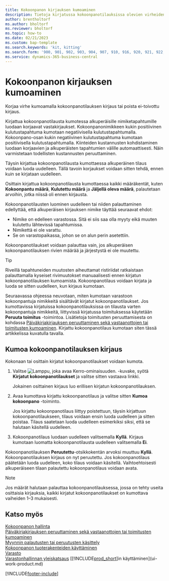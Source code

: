 ```yaml
---
title: Kokoonpanon kirjauksen kumoaminen
description: Tietoja kirjatussa kokoonpanotilauksissa olevien virheiden korjaamisesta.
author: brentholtorf
ms.author: bholtorf
ms.reviewer: bholtorf
ms.topic: how-to
ms.date: 02/21/2023
ms.custom: bap-template
ms.search.keywords: 'kit, kitting'
ms.search.form: '900, 901, 902, 903, 904, 907, 910, 916, 920, 921, 922, 923, 940, 941, 942, 930, 931, 932, 914, 915, 905'
ms.service: dynamics-365-business-central
---
```

# Kokoonpanon kirjauksen kumoaminen

Korjaa virhe kumoamalla kokoonpanotilauksen kirjaus tai poista ei-toivottu kirjaus.

Kirjattua kokoonpanotilausta kumotessa alkuperäisille nimiketapahtumille luodaan korjaavat vastakirjaukset. Kokoonpanonimikkeen kukin positiivinen kulutustapahtuma kumotaan negatiivisella kulutustapahtumalla. Kokoonpano-osan kukin negatiivinen kulutustapahtuma kumotaan positiivisella kulutustapahtumalla. Kiinteiden kustannusten kohdistaminen luodaan korjaavien ja alkuperäisten tapahtumien välille automaattisesti. Näin varmistetaan todellisten kustannusten peruuttaminen.  

Täysin kirjattua kokoonpanotilausta kumottaessa alkuperäinen tilaus voidaan luoda uudelleen. Tällä tavoin korjaukset voidaan sitten tehdä, ennen kuin se kirjataan uudelleen.  

Osittain kirjattua kokoonpanotilausta kumottaessa kaikki määräkentät, kuten **Kokoonpantu määrä**, **Kulutettu määrä** ja **Jäljellä oleva määrä**, palautetaan arvoihin, jotka niissä oli ennen kirjausta.  

Kokoonpanotilausten luominen uudelleen tai niiden palauttaminen edellyttää, että alkuperäisen kirjauksen nimike täyttää seuraavat ehdot:  

* Nimike on edelleen varastossa. Sitä ei siis saa olla myyty eikä muuten kulutettu lähtevissä tapahtumissa.  
* Nimikettä ei ole varattu.  
* Se on varastopaikassa, johon se on alun perin asetettiin.  

Kokoonpanotilaukset voidaan palauttaa vain, jos alkuperäisen kokoonpanotilauksen rivien määrää ja järjestystä ei ole muutettu.  

> [!TIP]  
> Riveillä tapahtuneiden muutosten aiheuttamat ristiriidat ratkaistaan palauttamalla kyseiset rivimuutokset manuaalisesti ennen kirjatun kokoonpanotilauksen kumoamista. Kokoonpanotilaus voidaan kirjata ja luoda se sitten uudelleen, kun kirjaus kumotaan.  

Seuraavassa ohjeessa neuvotaan, miten kumotaan varastoon kokoonpantuja nimikkeitä sisältävät kirjatut kokoonpanotilaukset. Jos kumottavissa kirjatuissa kokoonpanotilauksissa on tilausta varten kokoonpantuja nimikkeitä, liittyvissä kirjatussa toimituksessa käytetään **Peruuta toimitus** -toimintoa. Lisätietoja toimitusten peruuttamisesta on kohdassa [Päiväkirjakirjauksen peruuttaminen sekä vastaanottojen tai toimitusten kumoaminen](finance-how-reverse-journal-posting.md). Kirjattu kokoonpanotilaus kumotaan siten tässä artikkelissa kuvatulla tavalla.  

## Kumoa kokoonpanotilauksen kirjaus

Kokonaan tai osittain kirjatut kokoonpanotilaukset voidaan kumota.

1. Valitse ![Lamppu, joka avaa Kerro-ominaisuuden.](media/ui-search/search_small.png "Kerro, mitä haluat tehdä") -kuvake, syötä **Kirjatut kokoonpanotilaukset** ja valitse sitten vastaava linkki.  

   Jokainen osittainen kirjaus luo erillisen kirjatun kokoonpanotilauksen.  
2. Avaa kumottava kirjattu kokoonpanotilaus ja valitse sitten **Kumoa kokoonpano** -toiminto.  

    Jos kirjattu kokoonpanotilaus liittyy poistettuun, täysin kirjattuun kokoonpanotilaukseen, tilaus voidaan ensin luoda uudelleen ja sitten poistaa. Tilaus saatetaan luoda uudelleen esimerkiksi siksi, että se halutaan käsitellä uudelleen.  
3. Kokoonpanotilaus luodaan uudelleen valitsemalla **Kyllä**. Kirjaus kumotaan luomatta kokoonpanotilausta uudelleen valitsemalla **Ei**.  

Kokoonpanotilauksen **Peruutettu**-otsikkokentän arvoksi muuttuu **Kyllä**. Kokoonpanotilauksen kirjaus on nyt peruutettu. Jos kokoonpanotilaus päätetään luoda uudelleen, koko tilaus voidaan käsitellä. Vaihtoehtoisesti alkuperäiseen tilaan palautettu kokoonpanotilaus voidaan avata.  

> [!NOTE]  
> Jos määrät halutaan palauttaa kokoonpanotilauksessa, jossa on tehty useita osittaisia kirjauksia, kaikki kirjatut kokoonpanotilaukset on kumottava vaiheiden 1–3 mukaisesti.  

## Katso myös

[Kokoonpanon hallinta](assembly-assemble-items.md)  
[Päiväkirjakirjauksen peruuttaminen sekä vastaanottojen tai toimitusten kumoaminen](finance-how-reverse-journal-posting.md)  
[Myynnin palautusten tai peruutusten käsittely](sales-how-process-sales-returns-cancellations.md)  
[Kokoonpanon tuoterakenteiden käyttäminen](assembly-how-work-assembly-boms.md)  
[Varasto](inventory-manage-inventory.md)  
[Varastonhallinnan yleiskatsaus](design-details-warehouse-management.md)
[[!INCLUDE[prod_short](includes/prod_short.md)]in käyttäminen](ui-work-product.md)


[!INCLUDE[footer-include](includes/footer-banner.md)]
